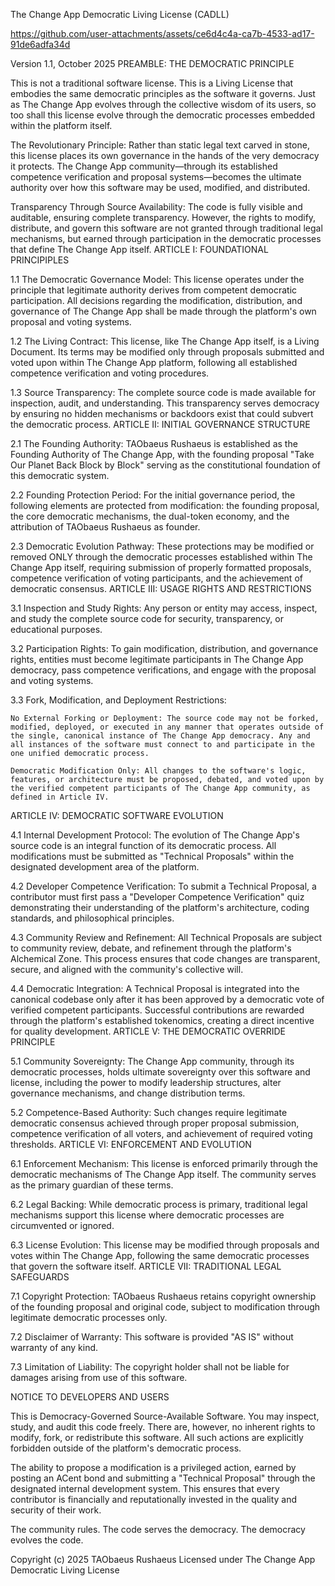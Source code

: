 The Change App Democratic Living License (CADLL)


https://github.com/user-attachments/assets/ce6d4c4a-ca7b-4533-ad17-91de6adfa34d


Version 1.1, October 2025
PREAMBLE: THE DEMOCRATIC PRINCIPLE

This is not a traditional software license. This is a Living License that embodies the same democratic principles as the software it governs. Just as The Change App evolves through the collective wisdom of its users, so too shall this license evolve through the democratic processes embedded within the platform itself.

The Revolutionary Principle: Rather than static legal text carved in stone, this license places its own governance in the hands of the very democracy it protects. The Change App community—through its established competence verification and proposal systems—becomes the ultimate authority over how this software may be used, modified, and distributed.

Transparency Through Source Availability: The code is fully visible and auditable, ensuring complete transparency. However, the rights to modify, distribute, and govern this software are not granted through traditional legal mechanisms, but earned through participation in the democratic processes that define The Change App itself.
ARTICLE I: FOUNDATIONAL PRINCIPIPLES

1.1 The Democratic Governance Model: This license operates under the principle that legitimate authority derives from competent democratic participation. All decisions regarding the modification, distribution, and governance of The Change App shall be made through the platform's own proposal and voting systems.

1.2 The Living Contract: This license, like The Change App itself, is a Living Document. Its terms may be modified only through proposals submitted and voted upon within The Change App platform, following all established competence verification and voting procedures.

1.3 Source Transparency: The complete source code is made available for inspection, audit, and understanding. This transparency serves democracy by ensuring no hidden mechanisms or backdoors exist that could subvert the democratic process.
ARTICLE II: INITIAL GOVERNANCE STRUCTURE

2.1 The Founding Authority: TAObaeus Rushaeus is established as the Founding Authority of The Change App, with the founding proposal "Take Our Planet Back Block by Block" serving as the constitutional foundation of this democratic system.

2.2 Founding Protection Period: For the initial governance period, the following elements are protected from modification: the founding proposal, the core democratic mechanisms, the dual-token economy, and the attribution of TAObaeus Rushaeus as founder.

2.3 Democratic Evolution Pathway: These protections may be modified or removed ONLY through the democratic processes established within The Change App itself, requiring submission of properly formatted proposals, competence verification of voting participants, and the achievement of democratic consensus.
ARTICLE III: USAGE RIGHTS AND RESTRICTIONS

3.1 Inspection and Study Rights: Any person or entity may access, inspect, and study the complete source code for security, transparency, or educational purposes.

3.2 Participation Rights: To gain modification, distribution, and governance rights, entities must become legitimate participants in The Change App democracy, pass competence verifications, and engage with the proposal and voting systems.

3.3 Fork, Modification, and Deployment Restrictions:

    No External Forking or Deployment: The source code may not be forked, modified, deployed, or executed in any manner that operates outside of the single, canonical instance of The Change App democracy. Any and all instances of the software must connect to and participate in the one unified democratic process.

    Democratic Modification Only: All changes to the software's logic, features, or architecture must be proposed, debated, and voted upon by the verified competent participants of The Change App community, as defined in Article IV.

ARTICLE IV: DEMOCRATIC SOFTWARE EVOLUTION

4.1 Internal Development Protocol: The evolution of The Change App's source code is an integral function of its democratic process. All modifications must be submitted as "Technical Proposals" within the designated development area of the platform.

4.2 Developer Competence Verification: To submit a Technical Proposal, a contributor must first pass a "Developer Competence Verification" quiz demonstrating their understanding of the platform's architecture, coding standards, and philosophical principles.

4.3 Community Review and Refinement: All Technical Proposals are subject to community review, debate, and refinement through the platform's Alchemical Zone. This process ensures that code changes are transparent, secure, and aligned with the community's collective will.

4.4 Democratic Integration: A Technical Proposal is integrated into the canonical codebase only after it has been approved by a democratic vote of verified competent participants. Successful contributions are rewarded through the platform's established tokenomics, creating a direct incentive for quality development.
ARTICLE V: THE DEMOCRATIC OVERRIDE PRINCIPLE

5.1 Community Sovereignty: The Change App community, through its democratic processes, holds ultimate sovereignty over this software and license, including the power to modify leadership structures, alter governance mechanisms, and change distribution terms.

5.2 Competence-Based Authority: Such changes require legitimate democratic consensus achieved through proper proposal submission, competence verification of all voters, and achievement of required voting thresholds.
ARTICLE VI: ENFORCEMENT AND EVOLUTION

6.1 Enforcement Mechanism: This license is enforced primarily through the democratic mechanisms of The Change App itself. The community serves as the primary guardian of these terms.

6.2 Legal Backing: While democratic process is primary, traditional legal mechanisms support this license where democratic processes are circumvented or ignored.

6.3 License Evolution: This license may be modified through proposals and votes within The Change App, following the same democratic processes that govern the software itself.
ARTICLE VII: TRADITIONAL LEGAL SAFEGUARDS

7.1 Copyright Protection: TAObaeus Rushaeus retains copyright ownership of the founding proposal and original code, subject to modification through legitimate democratic processes only.

7.2 Disclaimer of Warranty: This software is provided "AS IS" without warranty of any kind.

7.3 Limitation of Liability: The copyright holder shall not be liable for damages arising from use of this software.

NOTICE TO DEVELOPERS AND USERS

This is Democracy-Governed Source-Available Software. You may inspect, study, and audit this code freely. There are, however, no inherent rights to modify, fork, or redistribute this software. All such actions are explicitly forbidden outside of the platform's democratic process.

The ability to propose a modification is a privileged action, earned by posting an ACent bond and submitting a "Technical Proposal" through the designated internal development system. This ensures that every contributor is financially and reputationally invested in the quality and security of their work.

The community rules. The code serves the democracy. The democracy evolves the code.

Copyright (c) 2025 TAObaeus Rushaeus
Licensed under The Change App Democratic Living License
